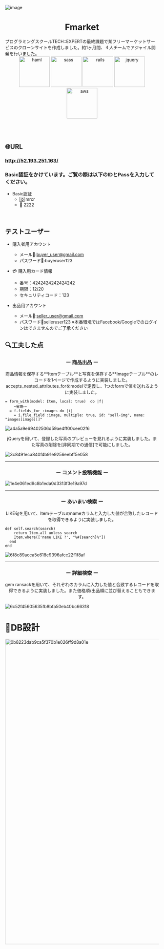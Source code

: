 ![image](https://user-images.githubusercontent.com/57335336/71912148-4e8f9e80-31b8-11ea-96ae-34f5e0a911f5.png)

<h1 align="center">Fmarket</h1>
プログラミングスクールTECH::EXPERTの最終課題で某フリーマーケットサービスのクローンサイトを作成しました。約1ヶ月間、４人チームでアジャイル開発を行いました。

<div align="center">
  <img width="100" alt="haml" src="https://user-images.githubusercontent.com/57335336/71912723-63b8fd00-31b9-11ea-8b15-9709ac1f3303.png">
  <img width="100" alt="sass" src="https://user-images.githubusercontent.com/57335336/71912795-86e3ac80-31b9-11ea-91ef-e0328c792a3b.png">
  <img width="100" alt="rails" src="https://user-images.githubusercontent.com/57335336/71912909-bbefff00-31b9-11ea-85d4-bd7a6440f0a0.png">
  <img width="100" alt="jquery" src="https://user-images.githubusercontent.com/57335336/71912989-d924cd80-31b9-11ea-9774-4765c90b2281.png">
  <img width="100" alt="aws" src="https://user-images.githubusercontent.com/57335336/71913054-f6599c00-31b9-11ea-951f-0a0201e833a3.png">
</div>
<br><br><br>

## 🌐URL
### http://52.193.251.163/
### Basic認証をかけています。ご覧の際は以下のIDとPassを入力してください。
- Basic認証
  - :id: mrcr
  - :key: 2222
<br><br><br>

## テストユーザー

- 購入者用アカウント
  - メール:email::buyer_user@gmail.com
  - パスワード:key::buyeruser123 

- :credit_card: 購入用カード情報
  - 番号：4242424242424242
  - 期限：12/20
  - セキュリティコード：123

- 出品用アカウント
  - メール:email::seller_user@gmail.com
  - パスワード:key:selleruser123
  ※本番環境ではFacebook/Googleでのログインはできませんのでご了承ください


## 🔍工夫した点
<h3 align="center">ー 商品出品 ー</h3>
<p align="center">商品情報を保存する**Itemテーブル**と写真を保存する**Imageテーブル**のレコードを1ページで作成するように実装しました。
  accepts_nested_attributes_forをmodelで定義し、1つのformで値を送れるように実装しました。</p>

```
= form_with(model: Item, local: true)  do |f|
    ~省略〜
  = f.fields_for :images do |i|
    = i.file_field :image, multiple: true, id: "sell-img", name: "images[image][]"
```

![a4a5a9e69402506d59ae4ff00cee02f6](https://user-images.githubusercontent.com/57335336/71918286-5570de00-31c5-11ea-9570-3c4e19f5cc96.gif)

<p align="center">jQueryを用いて、登録した写真のプレビューを見れるように実装しました。また写真の削除を[非同期での通信]で可能にしました。</p>

![3c8491eca840f4b91e9256eebff5e058](https://user-images.githubusercontent.com/57335336/71918845-9289a000-31c6-11ea-930d-d2e5b48ee41b.gif)

--- 

<h3 align="center">ー コメント投稿機能 ー</h3>

![1e4e061ed9c8b1eda0d3313f3e19a97d](https://user-images.githubusercontent.com/57335336/71919083-2491a880-31c7-11ea-8fa2-75ad25f4e5f6.gif)

---

<h3 align="center">ー あいまい検索 ー</h3>
<p align="center">LIKE句を用いて、Itemテーブルのnameカラムと入力した値が合致したレコードを取得できるように実装しました。</p>

```
def self.search(search)
    return Item.all unless search
    Item.where(['name LIKE ?', "%#{search}%"])
  end
end
```

![6f8c89acca5e618c9396afcc22f1f8af](https://user-images.githubusercontent.com/57335336/71919366-da5cf700-31c7-11ea-922d-d4b87a810cd3.gif)

---

<h3 align="center">ー 詳細検索 ー</h3>
<p align="center"> gem ransackを用いて、それぞれのカラムに入力した値と合致するレコードを取得できるように実装しました。また価格順/出品順に並び替えることもできます。</p>

![6c52f45605635fb8bfa50eb40bc66318](https://user-images.githubusercontent.com/57335336/71919606-6c64ff80-31c8-11ea-8e97-b49276e56342.gif)



# 📝DB設計


<img width="1000" alt="0b8223dab9ca5f370b1e026ff9d8a01e" src="https://user-images.githubusercontent.com/57335336/72148299-c5f54600-33e3-11ea-88f9-0555e18a3cd5.png">
